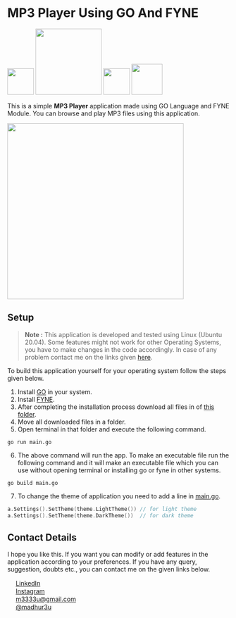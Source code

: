 # MP3 Player Using GO And FYNE 

<img src="https://user-images.githubusercontent.com/89251393/139453282-5f4ebd8b-9199-4eab-b64d-68180a0427fc.png" width="60"/> <img src="https://user-images.githubusercontent.com/89251393/139284579-441f4be3-1069-4981-b879-b96bf5fd6ad6.png" width="150"/> <img src="https://user-images.githubusercontent.com/89251393/139284585-4beb4fba-52a6-4a16-abc0-a0ca439558ab.png" width="60"/> <img src="https://user-images.githubusercontent.com/89251393/139284590-a15400c8-6c0c-4703-aff1-876cc5c67e10.png" width="70"/> 

This is a simple **MP3 Player** application made using GO Language and FYNE Module. You can browse and play MP3 files using this application.

<img src="https://user-images.githubusercontent.com/89251393/139453041-a58a086c-e45e-4dc8-b492-c1c1d29569e4.png" width="400"/>

## Setup


> **Note :** This application is developed and tested using Linux (Ubuntu 20.04). Some features might not work for other Operating Systems, you have to make changes in the code accordingly. In case of any problem contact me on the links given [here](#contact-details).

To build this application yourself for your operating system follow the steps given below.
1. Install [GO](https://golang.org/doc/install) in your system.
2. Install [FYNE](https://developer.fyne.io/started/).
3. After completing the installation process download all files in of [this folder](https://github.com/madhur3u/GO/tree/main/Music%20Player).
4. Move all downloaded files in a folder.
5. Open terminal in that folder and execute the following command.
```
go run main.go
```
6. The above command will run the app. To make an executable file run the following command and it will make an executable file which you can use without opening terminal or installing go or fyne in other systems.
```
go build main.go
```
7. To change the theme of application you need to add a line in [main.go](https://github.com/madhur3u/GO/blob/main/Music%20Player/main.go).
```go
a.Settings().SetTheme(theme.LightTheme()) // for light theme
a.Settings().SetTheme(theme.DarkTheme())  // for dark theme
```
## Contact Details

I hope you like this. If you want you can modify or add features in the application according to your preferences.
If you have any query, suggestion, doubts etc., you can contact me on the given links below.


<img src="https://user-images.githubusercontent.com/89251393/138821704-5538f667-ca94-4d9f-ad49-b3c48e1cdb0c.png" width="15"/> [LinkedIn](https://www.linkedin.com/in/madhur3u/)<br> <img src="https://user-images.githubusercontent.com/89251393/138821710-7b7585e0-4766-49ba-8543-c116d4da82c4.png" width="15"/> [Instagram](https://www.instagram.com/madhur3u/) <br><img src="https://user-images.githubusercontent.com/89251393/138821715-eab2496c-e895-4113-a26b-96c087a83d9b.png" width="15"/> m3333u@gmail.com <br><img src="https://user-images.githubusercontent.com/89251393/138822281-9aaf6bdc-2fe0-469a-bd31-ed43bc96dcc2.png" width="15"/> [@madhur3u](https://web.telegram.org/)

<!-- <img src="" width="123"/>  -->
